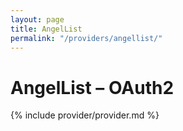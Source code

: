 ```yaml
---
layout: page
title: AngelList
permalink: "/providers/angellist/"
---
```

# AngelList – OAuth2

{% include provider/provider.md %}
